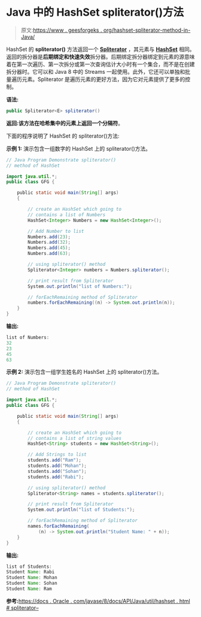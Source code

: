 # Java 中的 HashSet spliterator()方法

> 原文:[https://www . geesforgeks . org/hashset-spliterator-method-in-Java/](https://www.geeksforgeeks.org/hashset-spliterator-method-in-java/)

HashSet 的 **spliterator()** 方法返回一个 **[Spliterator](https://www.geeksforgeeks.org/java-util-interface-spliterator-java8/)** ，其元素与 **[HashSet](https://www.geeksforgeeks.org/hashset-in-java/)** 相同。返回的拆分器是**后期绑定和快速失效**拆分器。后期绑定拆分器绑定到元素的源意味着在第一次遍历、第一次拆分或第一次查询估计大小时有一个集合，而不是在创建拆分器时。它可以和 Java 8 中的 Streams 一起使用。此外，它还可以单独和批量遍历元素。Spliterator 是遍历元素的更好方法，因为它对元素提供了更多的控制。

**语法:**

```java
public Spliterator<E> spliterator()
```

**返回:**该方法在哈希集中的元素上返回一个**分隔符**。

下面的程序说明了 HashSet 的 spliterator()方法:

**示例 1:** 演示包含一组数字的 HashSet 上的 spliterator()方法。

```java
// Java Program Demonstrate spliterator()
// method of HashSet

import java.util.*;
public class GFG {

    public static void main(String[] args)
    {

        // create an HashSet which going to
        // contains a list of Numbers
        HashSet<Integer> Numbers = new HashSet<Integer>();

        // Add Number to list
        Numbers.add(23);
        Numbers.add(32);
        Numbers.add(45);
        Numbers.add(63);

        // using spliterator() method
        Spliterator<Integer> numbers = Numbers.spliterator();

        // print result from Spliterator
        System.out.println("list of Numbers:");

        // forEachRemaining method of Spliterator
        numbers.forEachRemaining((n) -> System.out.println(n));
    }
}
```

**输出:**

```java
list of Numbers:
32
23
45
63

```

**示例 2:** 演示包含一组学生姓名的 HashSet 上的 spliterator()方法。

```java
// Java Program Demonstrate spliterator()
// method of HashSet

import java.util.*;
public class GFG {

    public static void main(String[] args)
    {

        // create an HashSet which going to
        // contains a list of string values
        HashSet<String> students = new HashSet<String>();

        // Add Strings to list
        students.add("Ram");
        students.add("Mohan");
        students.add("Sohan");
        students.add("Rabi");

        // using spliterator() method
        Spliterator<String> names = students.spliterator();

        // print result from Spliterator
        System.out.println("list of Students:");

        // forEachRemaining method of Spliterator
        names.forEachRemaining(
            (n) -> System.out.println("Student Name: " + n));
    }
}
```

**输出:**

```java
list of Students:
Student Name: Rabi
Student Name: Mohan
Student Name: Sohan
Student Name: Ram

```

**参考:**[https://docs . Oracle . com/javase/8/docs/API/Java/util/hashset . html # spliterator–](https://docs.oracle.com/javase/8/docs/api/java/util/HashSet.html#spliterator--)